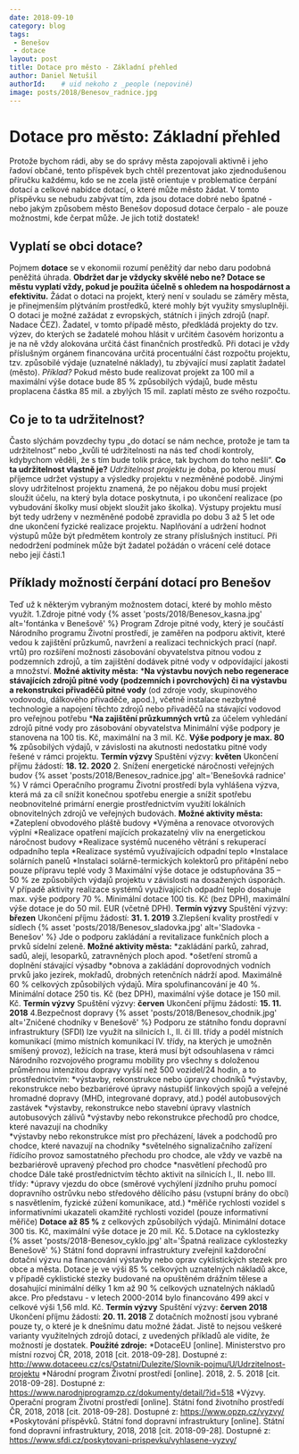 ```yaml
---
date: 2018-09-10
category: blog
tags:
 - Benešov 
 - dotace
layout: post
title: Dotace pro město - Základní přehled
author: Daniel Netušil
authorId:    # uid nekoho z _people (nepoviné)
image: posts/2018/Benesov_radnice.jpg
---
```

# Dotace pro město: Základní přehled
Protože bychom rádi, aby se do správy města zapojovali aktivně i jeho řadoví občané, tento příspěvek bych chtěl prezentovat jako zjednodušenou příručku každému, kdo se ne zcela jistě orientuje v problematice čerpání dotací a celkové nabídce dotací, o které může město žádat.
V tomto příspěvku se nebudu zabývat tím, zda jsou dotace dobré nebo špatné - nebo jakým způsobem město Benešov doposud dotace čerpalo - ale pouze možnostmi, kde čerpat může. Je jich totiž dostatek!
## Vyplatí se obci dotace?
Pojmem **dotace** se v ekonomii rozumí peněžitý dar nebo daru podobná peněžitá úhrada. **Obdržet dar je vždycky skvělé nebo ne? Dotace se městu vyplatí vždy, pokud je použita účelně s ohledem na hospodárnost a efektivitu.** Žádat o dotaci na projekt, který není v souladu se záměry města, je přinejmenším plýtváním prostředků, které mohly být využity smysluplněji. O dotaci je možné zažádat z evropských, státních i jiných zdrojů (např. Nadace ČEZ). Žadatel, v tomto případě město, předkládá projekty do tzv. výzev, do kterých se žadatelé mohou hlásit v určitém časovém horizontu a je na ně vždy alokována určitá část finančních prostředků. Při dotaci je vždy příslušným orgánem financována určitá procentuální část rozpočtu projektu, tzv. způsobilé výdaje (uznatelné náklady), tu zbývající musí zaplatit žadatel (město). 
*Příklad?* Pokud město bude realizovat projekt za 100 mil a maximální výše dotace bude 85 % způsobilých výdajů, bude městu proplacena částka 85 mil. a zbylých 15 mil. zaplatí město ze svého rozpočtu.
## Co je to ta udržitelnost?
Často slýchám povzdechy typu „do dotací se nám nechce, protože je tam ta udržitelnost“ nebo „kvůli té udržitelnosti na nás teď chodí kontroly, kdybychom věděli, že s tím bude tolik práce, tak bychom do toho nešli“.
**Co ta udržitelnost vlastně je?** *Udržitelnost projektu* je doba, po kterou musí příjemce udržet výstupy a výsledky projektu v nezměněné podobě. Jinými slovy udržitelnost projektu znamená, že po nějakou dobu musí projekt sloužit účelu, na který byla dotace poskytnuta, i po ukončení realizace (po vybudování školky musí objekt sloužit jako školka). Výstupy projektu musí být tedy udrženy v nezměněné podobě zpravidla po dobu 3 až 5 let ode dne ukončení fyzické realizace projektu.  Naplňování a udržení hodnot výstupů může být předmětem kontroly ze strany příslušných institucí. Při nedodržení podmínek může být žadatel požádán o vrácení celé dotace nebo její části.1
## Příklady možností čerpání dotací pro Benešov
Teď už k některým vybraným možnostem dotací, které by mohlo město využít.
1.Zdroje pitné vody
{% asset 'posts/2018/Benesov_kasna.jpg' alt='fontánka v Benešově' %}
Program Zdroje pitné vody, který je součástí Národního programu Životní prostředí, je zaměřen na podporu aktivit, které vedou k zajištění průzkumů, navržení a realizaci technických prací (např. vrtů) pro rozšíření možnosti zásobování obyvatelstva pitnou vodou z podzemních zdrojů, a tím zajištění dodávek pitné vody v odpovídající jakosti a množství.
**Možné aktivity města:**
***Na výstavbu nových nebo regenerace stávajících zdrojů pitné vody (podzemních i povrchových) či na výstavbu a rekonstrukci přivaděčů pitné vody** (od zdroje vody, skupinového vodovodu, dálkového přivaděče, apod.), včetně instalace nezbytné technologie a napojení těchto zdrojů nebo přivaděčů na stávající vodovod pro veřejnou potřebu
***Na zajištění průzkumných vrtů** za účelem vyhledání zdrojů pitné vody pro zásobování obyvatelstva 
Minimální výše podpory je stanovena na 100 tis. Kč, maximální na 3 mil. Kč. **Výše podpory je max. 80 %** způsobilých výdajů, v závislosti na akutnosti nedostatku pitné vody řešené v rámci projektu.
**Termín výzvy**
Spuštění výzvy: **květen**
Ukončení příjmu žádostí: **18. 12. 2020**
2. Snížení energetické náročnosti veřejných budov
{% asset 'posts/2018/Benesov_radnice.jpg' alt='Benešovká radnice' %}
V rámci Operačního programu Životní prostředí byla vyhlášena výzva, která má za cíl snížit konečnou spotřebu energie a snížit spotřebu neobnovitelné primární energie prostřednictvím využití lokálních obnovitelných zdrojů ve veřejných budovách.
**Možné aktivity města:**
*Zateplení obvodového pláště budovy
*Výměna a renovace otvorových výplní
*Realizace opatření majících prokazatelný vliv na energetickou náročnost budovy
*Realizace systémů nuceného větrání s rekuperací odpadního tepla
*Realizace systémů využívajících odpadní teplo
*Instalace solárních panelů
*Instalaci solárně-termických kolektorů pro přitápění nebo pouze přípravu teplé vody 3
Maximální výše dotace je odstupňována 35 – 50 % ze způsobilých výdajů projektu v závislosti na dosažených úsporách. V případě aktivity realizace systémů využívajících odpadní teplo dosahuje max. výše podpory 70 %. Minimální dotace 100 tis. Kč (bez DPH), maximální výše dotace je do 50 mil. EUR (včetně DPH).
**Termín výzvy**
Spuštění výzvy: **březen**
Ukončení příjmu žádostí: **31. 1. 2019**
3.Zlepšení kvality prostředí v sídlech
{% asset 'posts/2018/Benesov_sladovka.jpg' alt='Sladovka - Benešov' %}
Jde o podporu zakládání a revitalizace funkčních ploch a prvků sídelní zeleně.
**Možné aktivity města:**
*zakládání parků, zahrad, sadů, alejí, lesoparků, zatravněných ploch apod.
*ošetření stromů a doplnění stávající výsadby
*obnova a zakládání doprovodných vodních prvků jako jezírek, mokřadů, drobných retenčních nádrží apod.
Maximálně 60 % celkových způsobilých výdajů. Míra spolufinancování je 40 %. Minimální dotace 250 tis. Kč (bez DPH), maximální výše dotace je 150 mil. Kč.
 **Termín výzvy** 
Spuštění výzvy: **červen**
Ukončení příjmu žádostí: **15. 11. 2018**
4.Bezpečnost dopravy
{% asset 'posts/2018/Benesov_chodnik.jpg' alt='Zničené chodníky v Benešově' %}
Podporu ze státního fondu dopravní infrastruktury (SFDI) lze využít na silnicích I., II. či III. třídy a podél místních komunikací (mimo místních komunikací IV. třídy, na kterých je umožněn smíšený provoz), ležících na trase, která musí být odsouhlasena v rámci Národního rozvojového programu mobility pro všechny s doloženou průměrnou intenzitou dopravy vyšší než 500 vozidel/24 hodin, a to prostřednictvím:
*výstavby, rekonstrukce nebo úpravy chodníků
*výstavby, rekonstrukce nebo bezbariérové úpravy nástupišť linkových spojů a veřejné hromadné dopravy (MHD, integrované dopravy, atd.) podél autobusových zastávek 
*výstavby, rekonstrukce nebo stavební úpravy vlastních autobusových zálivů
*výstavby nebo rekonstrukce přechodů pro chodce, které navazují na chodníky  
*výstavby nebo rekonstrukce míst pro přecházení, lávek a podchodů pro chodce, které navazují na chodníky
*světelného signalizačního zařízení řídícího provoz samostatného přechodu pro chodce, ale vždy ve vazbě na bezbariérově upravený přechod pro chodce 
*nasvětlení přechodů pro chodce 
Dále také prostřednictvím těchto aktivit na silnicích I., II. nebo III. třídy:
*úpravy vjezdu do obce (směrové vychýlení jízdního pruhu pomocí dopravního ostrůvku nebo středového dělícího pásu (vstupní brány do obcí) s nasvětlením, fyzické zúžení komunikace, atd.)
*měřiče rychlosti vozidel s informativními ukazateli okamžité rychlosti vozidel (pouze informativní měřiče)
**Dotace až 85 %** z celkových způsobilých výdajů. Minimální dotace 300 tis. Kč, maximální výše dotace je 20 mil. Kč.
5.Dotace na cyklostezky
{% asset 'posts/2018-Benesov_cyklo.jpg' alt='Špatná realizace cyklostezky  Benešově' %}
Státní fond dopravní infrastruktury zveřejnil každoroční dotační výzvu na financování výstavby nebo oprav cyklistických stezek pro obce a města. Dotace je ve výši 85 % celkových uznatelných nákladů akce, v případě cyklistické stezky budované na opuštěném drážním tělese a dosahující minimální délky 1 km až 90 % celkových uznatelných nákladů akce. Pro představu - v letech 2000-2014 bylo financováno 499 akcí v celkové výši 1,56 mld. Kč.
**Termín výzvy**
Spuštění výzvy: **červen 2018**
Ukončení příjmu žádostí: **20. 11. 2018**
Z dotačních možností jsou vybrané pouze ty, o které je k dnešnímu datu možné žádat. Jistě to nejsou veškeré varianty využitelných zdrojů dotací, z uvedených příkladů ale vidíte, že možností je dostatek.
**Použité zdroje:**
*DotaceEU [online]. Ministerstvo pro místní rozvoj ČR, 2018, 2018 [cit. 2018-09-28]. Dostupné z: http://www.dotaceeu.cz/cs/Ostatni/Dulezite/Slovnik-pojmu/U/Udrzitelnost-projektu
*Národní program Životní prostředí [online]. 2018, 2. 5. 2018 [cit. 2018-09-28]. Dostupné z: https://www.narodniprogramzp.cz/dokumenty/detail/?id=518
*Výzvy. Operační program Životní prostředí [online]. Státní fond životního prostředí ČR, 2018, 2018 [cit. 2018-09-28]. Dostupné z: https://www.opzp.cz/vyzvy/
*Poskytování příspěvků. Státní fond dopravní infrastruktury [online]. Státní fond dopravní infrastruktury, 2018, 2018 [cit. 2018-09-28]. Dostupné z: https://www.sfdi.cz/poskytovani-prispevku/vyhlasene-vyzvy/
